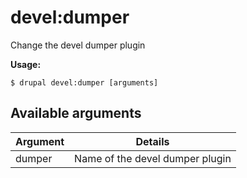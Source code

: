 # devel:dumper
Change the devel dumper plugin

**Usage:**
```
$ drupal devel:dumper [arguments]
```

## Available arguments
Argument | Details
---------|-------------
dumper | Name of the devel dumper plugin
